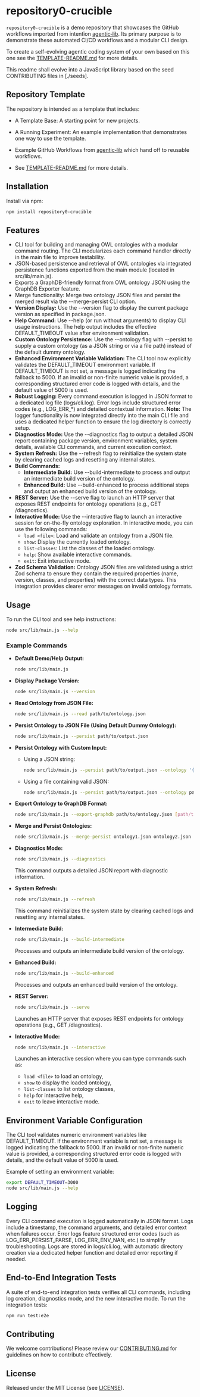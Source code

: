 # repository0-crucible

`repository0-crucible` is a demo repository that showcases the GitHub workflows imported from intentïon [agentic‑lib](https://github.com/xn-intenton-z2a/agentic-lib). Its primary purpose is to demonstrate these automated CI/CD workflows and a modular CLI design.

To create a self-evolving agentic coding system of your own based on this one see the [TEMPLATE-README.md](./TEMPLATE-README.md) for more details.

This readme shall evolve into a JavaScript library based on the seed CONTRIBUTING files in [./seeds].

## Repository Template

The repository is intended as a template that includes:
* A Template Base: A starting point for new projects.
* A Running Experiment: An example implementation that demonstrates one way to use the template.
* Example GitHub Workflows from [agentic‑lib](https://github.com/xn-intenton-z2a/agentic-lib) which hand off to reusable workflows.

* See [TEMPLATE-README.md](./TEMPLATE-README.md) for more details.

## Installation

Install via npm:

```bash
npm install repository0-crucible
```

## Features

- CLI tool for building and managing OWL ontologies with a modular command routing. The CLI modularizes each command handler directly in the main file to improve testability.
- JSON-based persistence and retrieval of OWL ontologies via integrated persistence functions exported from the main module (located in src/lib/main.js).
- Exports a GraphDB-friendly format from OWL ontology JSON using the GraphDB Exporter feature.
- Merge functionality: Merge two ontology JSON files and persist the merged result via the --merge-persist CLI option.
- **Version Display:** Use the --version flag to display the current package version as specified in package.json.
- **Help Command:** Use --help (or run without arguments) to display CLI usage instructions. The help output includes the effective DEFAULT_TIMEOUT value after environment validation.
- **Custom Ontology Persistence:** Use the --ontology flag with --persist to supply a custom ontology (as a JSON string or via a file path) instead of the default dummy ontology.
- **Enhanced Environment Variable Validation:** The CLI tool now explicitly validates the DEFAULT_TIMEOUT environment variable. If DEFAULT_TIMEOUT is not set, a message is logged indicating the fallback to 5000. If an invalid or non-finite numeric value is provided, a corresponding structured error code is logged with details, and the default value of 5000 is used.
- **Robust Logging:** Every command execution is logged in JSON format to a dedicated log file (logs/cli.log). Error logs include structured error codes (e.g., LOG_ERR_*) and detailed contextual information. <strong>Note:</strong> The logger functionality is now integrated directly into the main CLI file and uses a dedicated helper function to ensure the log directory is correctly setup.
- **Diagnostics Mode:** Use the --diagnostics flag to output a detailed JSON report containing package version, environment variables, system details, available CLI commands, and current execution context.
- **System Refresh:** Use the --refresh flag to reinitialize the system state by clearing cached logs and resetting any internal states.
- **Build Commands:**
  - **Intermediate Build:** Use --build-intermediate to process and output an intermediate build version of the ontology.
  - **Enhanced Build:** Use --build-enhanced to process additional steps and output an enhanced build version of the ontology.
- **REST Server:** Use the --serve flag to launch an HTTP server that exposes REST endpoints for ontology operations (e.g., GET /diagnostics).
- **Interactive Mode:** Use the --interactive flag to launch an interactive session for on-the-fly ontology exploration. In interactive mode, you can use the following commands:
  - `load <file>`: Load and validate an ontology from a JSON file.
  - `show`: Display the currently loaded ontology.
  - `list-classes`: List the classes of the loaded ontology.
  - `help`: Show available interactive commands.
  - `exit`: Exit interactive mode.
- **Zod Schema Validation:** Ontology JSON files are validated using a strict Zod schema to ensure they contain the required properties (name, version, classes, and properties) with the correct data types. This integration provides clearer error messages on invalid ontology formats.

## Usage

To run the CLI tool and see help instructions:

```bash
node src/lib/main.js --help
```

### Example Commands

- **Default Demo/Help Output:**
  ```bash
  node src/lib/main.js
  ```

- **Display Package Version:**
  ```bash
  node src/lib/main.js --version
  ```

- **Read Ontology from JSON File:**
  ```bash
  node src/lib/main.js --read path/to/ontology.json
  ```

- **Persist Ontology to JSON File (Using Default Dummy Ontology):**
  ```bash
  node src/lib/main.js --persist path/to/output.json
  ```

- **Persist Ontology with Custom Input:**
  - Using a JSON string:
    ```bash
    node src/lib/main.js --persist path/to/output.json --ontology '{"name": "Custom Ontology", "version": "2.0", "classes": ["CustomClass"], "properties": {"customProp": "customValue"}}'
    ```
  - Using a file containing valid JSON:
    ```bash
    node src/lib/main.js --persist path/to/output.json --ontology path/to/customOntology.json
    ```

- **Export Ontology to GraphDB Format:**
  ```bash
  node src/lib/main.js --export-graphdb path/to/ontology.json [path/to/output.json]
  ```

- **Merge and Persist Ontologies:**
  ```bash
  node src/lib/main.js --merge-persist ontology1.json ontology2.json mergedOntology.json
  ```

- **Diagnostics Mode:**
  ```bash
  node src/lib/main.js --diagnostics
  ```
  This command outputs a detailed JSON report with diagnostic information.

- **System Refresh:**
  ```bash
  node src/lib/main.js --refresh
  ```
  This command reinitializes the system state by clearing cached logs and resetting any internal states.

- **Intermediate Build:**
  ```bash
  node src/lib/main.js --build-intermediate
  ```
  Processes and outputs an intermediate build version of the ontology.

- **Enhanced Build:**
  ```bash
  node src/lib/main.js --build-enhanced
  ```
  Processes and outputs an enhanced build version of the ontology.

- **REST Server:**
  ```bash
  node src/lib/main.js --serve
  ```
  Launches an HTTP server that exposes REST endpoints for ontology operations (e.g., GET /diagnostics).

- **Interactive Mode:**
  ```bash
  node src/lib/main.js --interactive
  ```
  Launches an interactive session where you can type commands such as:
  - `load <file>` to load an ontology,
  - `show` to display the loaded ontology,
  - `list-classes` to list ontology classes,
  - `help` for interactive help,
  - `exit` to leave interactive mode.

## Environment Variable Configuration

The CLI tool validates numeric environment variables like DEFAULT_TIMEOUT. If the environment variable is not set, a message is logged indicating the fallback to 5000. If an invalid or non-finite numeric value is provided, a corresponding structured error code is logged with details, and the default value of 5000 is used.

Example of setting an environment variable:

```bash
export DEFAULT_TIMEOUT=3000
node src/lib/main.js --help
```

## Logging

Every CLI command execution is logged automatically in JSON format. Logs include a timestamp, the command arguments, and detailed error context when failures occur. Error logs feature structured error codes (such as LOG_ERR_PERSIST_PARSE, LOG_ERR_ENV_NAN, etc.) to simplify troubleshooting. Logs are stored in logs/cli.log, with automatic directory creation via a dedicated helper function and detailed error reporting if needed.

## End-to-End Integration Tests

A suite of end-to-end integration tests verifies all CLI commands, including log creation, diagnostics mode, and the new interactive mode. To run the integration tests:

```bash
npm run test:e2e
```

## Contributing

We welcome contributions! Please review our [CONTRIBUTING.md](./CONTRIBUTING.md) for guidelines on how to contribute effectively.

## License

Released under the MIT License (see [LICENSE](./LICENSE)).
